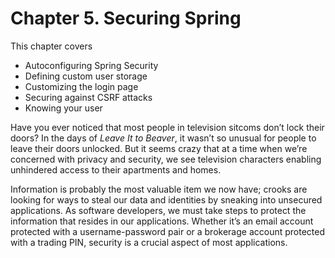 # Chapter 5. Securing Spring

This chapter covers

* Autoconfiguring Spring Security
* Defining custom user storage
* Customizing the login page
* Securing against CSRF attacks
* Knowing your user

Have you ever noticed that most people in television sitcoms don’t lock their doors? In the days of _Leave It to Beaver_, it wasn’t so unusual for people to leave their doors unlocked. But it seems crazy that at a time when we’re concerned with privacy and security, we see television characters enabling unhindered access to their apartments and homes.

Information is probably the most valuable item we now have; crooks are looking for ways to steal our data and identities by sneaking into unsecured applications. As software developers, we must take steps to protect the information that resides in our applications. Whether it’s an email account protected with a username-password pair or a brokerage account protected with a trading PIN, security is a crucial aspect of most applications.


